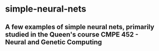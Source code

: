 # simple-neural-nets
## A few examples of simple neural nets, primarily studied in the Queen's course CMPE 452 - Neural and Genetic Computing
